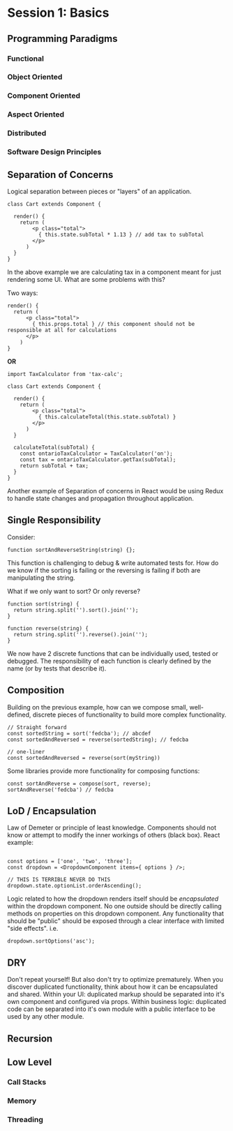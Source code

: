 # Session 1: Basics

## Programming Paradigms

### Functional

### Object Oriented

### Component Oriented

### Aspect Oriented

### Distributed



### Software Design Principles


## Separation of Concerns

Logical separation between pieces or "layers" of an application.
```(javascript)
class Cart extends Component {

  render() {
    return (
        <p class="total">
          { this.state.subTotal * 1.13 } // add tax to subTotal
        </p>
      )
  }
}

```
In the above example we are calculating tax in a component meant for just rendering some UI.
What are some problems with this?

Two ways:
```(javascript)
render() {
  return (
      <p class="total">
        { this.props.total } // this component should not be responsible at all for calculations
      </p>
    )
}
```
**OR**
```(javascript)
import TaxCalculator from 'tax-calc';

class Cart extends Component {

  render() {
    return (
        <p class="total">
          { this.calculateTotal(this.state.subTotal) }
        </p>
      )
  }

  calculateTotal(subTotal) {
    const ontarioTaxCalculator = TaxCalculator('on');
    const tax = ontarioTaxCalculator.getTax(subTotal);
    return subTotal + tax;
  }
}

```
Another example of Separation of concerns in React would be using Redux to handle state changes and propagation throughout application.

## Single Responsibility

Consider:
```(javascript)
function sortAndReverseString(string) {};
```
This function is challenging to debug & write automated tests for. How do we know if the sorting is failing or the reversing is failing if both are manipulating the string.

What if we only want to sort? Or only reverse?
```(javascript)
function sort(string) {
  return string.split('').sort().join('');
}

function reverse(string) {
  return string.split('').reverse().join('');
}
```
We now have 2 discrete functions that can be individually used, tested or debugged.
The responsibility of each function is clearly defined by the name (or by tests that describe it).


## Composition

Building on the previous example, how can we compose small, well-defined, discrete pieces of functionality to build more complex functionality.

```(javascript)
// Straight forward
const sortedString = sort('fedcba'); // abcdef
const sortedAndReversed = reverse(sortedString); // fedcba

// one-liner
const sortedAndReversed = reverse(sort(myString))
```

Some libraries provide more functionality for composing functions:
```(javascript)
const sortAndReverse = compose(sort, reverse);
sortAndReverse('fedcba') // fedcba
```


## LoD / Encapsulation

Law of Demeter or principle of least knowledge. Components should not know or attempt to modify the inner workings of others (black box).
React example:
```(javascript)

const options = ['one', 'two', 'three'];
const dropdown = <DropdownComponent items={ options } />;

// THIS IS TERRIBLE NEVER DO THIS
dropdown.state.optionList.orderAscending();

```
Logic related to how the dropdown renders itself should be *encapsulated* within the dropdown component.
No one outside should be directly calling methods on properties on this dropdown component.
Any functionality that should be "public" should be exposed through a clear interface with limited "side effects".
i.e.
```(javascript)
dropdown.sortOptions('asc');

```

## DRY

Don't repeat yourself!
But also don't try to optimize prematurely.
When you discover duplicated functionality, think about how it can be encapsulated and shared.
Within your UI: duplicated markup should be separated into it's own component and configured via props.
Within business logic: duplicated code can be separated into it's own module with a public interface to be used by any other module.



## Recursion



## Low Level

### Call Stacks

### Memory

### Threading

